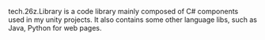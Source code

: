 <p>tech.26z.Library is a code library mainly composed of C# components<br> 
used in my unity projects. It also contains some other language libs, such
as Java, Python for web pages.</p> 
